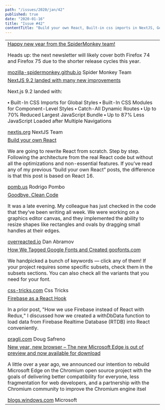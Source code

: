 ```yaml
---
path: "/issues/2020/jan/42"
published: true
date: "2020-01-16"
title: "Issue #42"
contentTitle: "Build your own React, Built-in css imports in NextJS, Good bye clean code and more..."
---
```

<center>
	<table align="center" border="0" cellspacing="0" width="100%" height="100%" cellpadding="0">
    <tbody>
				<tr>
					<td>
            <div class="issue__content">
              <a href="https://mozilla-spidermonkey.github.io/blog/2020/01/10/newsletter-2.html" target="_blank" rel="noopener noreferrer">
                <span class="issue__content-title">Happy new year from the SpiderMonkey team!</span>
              </a>
							<p class="issue__content-desc">Heads up: the next newsletter will likely cover both Firefox 74 and Firefox 75 due to the shorter release cycles this year.</p>
							<div class="issue__content-info"><a href="https://mozilla-spidermonkey.github.io/blog/2020/01/10/newsletter-2.html" target="_blank" rel="noopener noreferrer">mozilla-spidermonkey.github.io</a> <span>Spider Monkey Team</span></div>
						</div>
					</td>
				</tr>
				<tr>
					<td>
            <div class="issue__content">
              <a href="https://nextjs.org/blog/next-9-2" target="_blank" rel="noopener noreferrer">
                <span class="issue__content-title">NextJS 9.2 landed with many new improvements</span>
              </a>
							<p class="issue__content-desc">Next.js 9.2 landed with:

⬩ Built-In CSS Imports for Global Styles
⬩ Built-In CSS Modules for Component-Level Styles
⬩ Catch-All Dynamic Routes
⬩ Up to 70% Reduced Largest JavaScript Bundle
⬩ Up to 87% Less JavaScript Loaded after Multiple Navigations</p>
							<div class="issue__content-info"><a href="https://nextjs.org/blog/next-9-2" target="_blank" rel="noopener noreferrer">nextjs.org</a> <span>NextJS Team</span></div>
						</div>
					</td>
				</tr>
				<tr>
					<td>
            <div class="issue__content">
              <a href="https://pomb.us/build-your-own-react/" target="_blank" rel="noopener noreferrer">
                <span class="issue__content-title">Build your own React</span>
              </a>
							<p class="issue__content-desc">We are going to rewrite React from scratch. Step by step. Following the architecture from the real React code but without all the optimizations and non-essential features. If you’ve read any of my previous “build your own React” posts, the difference is that this post is based on React 16.</p>
							<div class="issue__content-info"><a href="https://pomb.us/build-your-own-react/" target="_blank" rel="noopener noreferrer">pomb.us</a> <span>Rodrigo Pombo</span></div>
						</div>
					</td>
				</tr>
				<tr>
					<td>
            <div class="issue__content">
              <a href="https://overreacted.io/goodbye-clean-code/" target="_blank" rel="noopener noreferrer">
                <span class="issue__content-title">Goodbye, Clean Code</span>
              </a>
							<p class="issue__content-desc">It was a late evening. My colleague has just checked in the code that they’ve been writing all week. We were working on a graphics editor canvas, and they implemented the ability to resize shapes like rectangles and ovals by dragging small handles at their edges.</p>
							<div class="issue__content-info"><a href="https://overreacted.io/goodbye-clean-code/" target="_blank" rel="noopener noreferrer">overreacted.io</a> <span>Dan Abramov</span></div>
						</div>
					</td>
				</tr>
				<tr>
					<td>
            <div class="issue__content">
              <a href="https://css-tricks.com/how-we-tagged-google-fonts-and-created-goofonts-com/" target="_blank" rel="noopener noreferrer">
                <span class="issue__content-title">How We Tagged Google Fonts and Created goofonts.com</span>
              </a>
							<p class="issue__content-desc">We handpicked a bunch of keywords — click any of them! If your project requires some specific subsets, check them in the subsets sections. You can also check all the variants that you need for your font.</p>
							<div class="issue__content-info"><a href="https://css-tricks.com/how-we-tagged-google-fonts-and-created-goofonts-com/" target="_blank" rel="noopener noreferrer">css-tricks.com</a> <span>Css Tricks</span></div>
						</div>
					</td>
				</tr>
				<tr>
					<td>
            <div class="issue__content">
              <a href="https://pragli.com/blog/firebase-as-a-react-hook/" target="_blank" rel="noopener noreferrer">
                <span class="issue__content-title">Firebase as a React Hook</span>
              </a>
							<p class="issue__content-desc">In a prior post, "How we use Firebase instead of React with Redux," I discussed how we created a withDbData function to load data from Firebase Realtime Database (RTDB) into React conveniently.</p>
							<div class="issue__content-info"><a href="https://pragli.com/blog/firebase-as-a-react-hook/" target="_blank" rel="noopener noreferrer">pragli.com</a> <span>Doug Safreno</span></div>
						</div>
					</td>
				</tr>
				<tr>
					<td>
            <div class="issue__content">
              <a href="https://blogs.windows.com/windowsexperience/2020/01/15/new-year-new-browser-the-new-microsoft-edge-is-out-of-preview-and-now-available-for-download/" target="_blank" rel="noopener noreferrer">
                <span class="issue__content-title">New year, new browser – The new Microsoft Edge is out of preview and now available for download</span>
              </a>
							<p class="issue__content-desc">A little over a year ago, we announced our intention to rebuild Microsoft Edge on the Chromium open source project with the goals of delivering better compatibility for everyone, less fragmentation for web developers, and a partnership with the Chromium community to improve the Chromium engine itsel</p>
							<div class="issue__content-info"><a href="https://blogs.windows.com/windowsexperience/2020/01/15/new-year-new-browser-the-new-microsoft-edge-is-out-of-preview-and-now-available-for-download/" target="_blank" rel="noopener noreferrer">blogs.windows.com</a> <span>Microsoft</span></div>
						</div>
					</td>
				</tr></tbody>
  </table>
</center>
